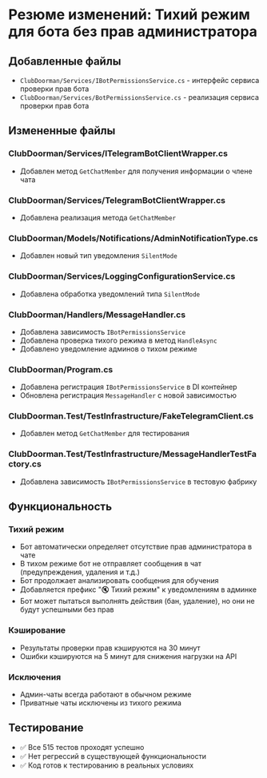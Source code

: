 # Резюме изменений: Тихий режим для бота без прав администратора

## Добавленные файлы
- `ClubDoorman/Services/IBotPermissionsService.cs` - интерфейс сервиса проверки прав бота
- `ClubDoorman/Services/BotPermissionsService.cs` - реализация сервиса проверки прав бота

## Измененные файлы

### ClubDoorman/Services/ITelegramBotClientWrapper.cs
- Добавлен метод `GetChatMember` для получения информации о члене чата

### ClubDoorman/Services/TelegramBotClientWrapper.cs
- Добавлена реализация метода `GetChatMember`

### ClubDoorman/Models/Notifications/AdminNotificationType.cs
- Добавлен новый тип уведомления `SilentMode`

### ClubDoorman/Services/LoggingConfigurationService.cs
- Добавлена обработка уведомлений типа `SilentMode`

### ClubDoorman/Handlers/MessageHandler.cs
- Добавлена зависимость `IBotPermissionsService`
- Добавлена проверка тихого режима в метод `HandleAsync`
- Добавлено уведомление админов о тихом режиме

### ClubDoorman/Program.cs
- Добавлена регистрация `IBotPermissionsService` в DI контейнер
- Обновлена регистрация `MessageHandler` с новой зависимостью

### ClubDoorman.Test/TestInfrastructure/FakeTelegramClient.cs
- Добавлен метод `GetChatMember` для тестирования

### ClubDoorman.Test/TestInfrastructure/MessageHandlerTestFactory.cs
- Добавлена зависимость `IBotPermissionsService` в тестовую фабрику

## Функциональность

### Тихий режим
- Бот автоматически определяет отсутствие прав администратора в чате
- В тихом режиме бот не отправляет сообщения в чат (предупреждения, удаления и т.д.)
- Бот продолжает анализировать сообщения для обучения
- Добавляется префикс "🔇 Тихий режим" к уведомлениям в админке
- Бот может пытаться выполнять действия (бан, удаление), но они не будут успешными без прав

### Кэширование
- Результаты проверки прав кэшируются на 30 минут
- Ошибки кэшируются на 5 минут для снижения нагрузки на API

### Исключения
- Админ-чаты всегда работают в обычном режиме
- Приватные чаты исключены из тихого режима

## Тестирование
- ✅ Все 515 тестов проходят успешно
- ✅ Нет регрессий в существующей функциональности
- ✅ Код готов к тестированию в реальных условиях 